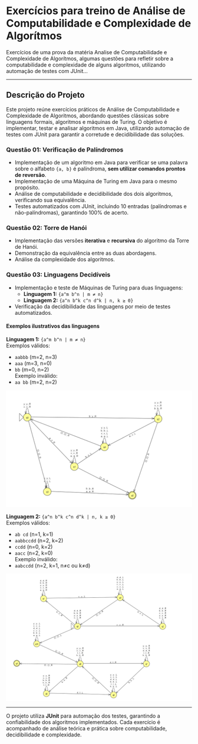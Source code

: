 # Exercícios para treino de Análise de Computabilidade e Complexidade de Algorítmos
Exercícios  de uma prova da matéria Analise de Computabilidade e Complexidade de Algorítmos, algumas questões para refletir sobre a computabilidade e complexidade de alguns algoritmos, utilizando automação de testes com JUnit...

---

## Descrição do Projeto

Este projeto reúne exercícios práticos de Análise de Computabilidade e Complexidade de Algoritmos, abordando questões clássicas sobre linguagens formais, algoritmos e máquinas de Turing. O objetivo é implementar, testar e analisar algoritmos em Java, utilizando automação de testes com JUnit para garantir a corretude e decidibilidade das soluções.

### Questão 01: Verificação de Palíndromos

- Implementação de um algoritmo em Java para verificar se uma palavra sobre o alfabeto `{a, b}` é palíndroma, **sem utilizar comandos prontos de reversão**.
- Implementação de uma Máquina de Turing em Java para o mesmo propósito.
- Análise de computabilidade e decidibilidade dos dois algoritmos, verificando sua equivalência.
- Testes automatizados com JUnit, incluindo 10 entradas (palíndromas e não-palíndromas), garantindo 100% de acerto.

### Questão 02: Torre de Hanói

- Implementação das versões **iterativa** e **recursiva** do algoritmo da Torre de Hanói.
- Demonstração da equivalência entre as duas abordagens.
- Análise da complexidade dos algoritmos.

### Questão 03: Linguagens Decidíveis

- Implementação e teste de Máquinas de Turing para duas linguagens:
  - **Linguagem 1:** `{a^m b^n | m ≠ n}`
  - **Linguagem 2:** `{a^n b^k c^n d^k | n, k ≥ 0}`
- Verificação da decidibilidade das linguagens por meio de testes automatizados.

#### Exemplos ilustrativos das linguagens

**Linguagem 1:** `{a^m b^n | m ≠ n}`  
Exemplos válidos:  
- `aabbb` (m=2, n=3)  
- `aaa` (m=3, n=0)  
- `bb` (m=0, n=2)  
Exemplo inválido:  
- `aa bb` (m=2, n=2)

![Exemplo Linguagem 1](linguagem1.png)

**Linguagem 2:** `{a^n b^k c^n d^k | n, k ≥ 0}`  
Exemplos válidos:  
- `ab cd` (n=1, k=1)  
- `aabbccdd` (n=2, k=2)  
- `ccdd` (n=0, k=2)  
- `aacc` (n=2, k=0)  
Exemplo inválido:  
- `aabccdd` (n=2, k=1, n≠c ou k≠d)

![Exemplo Linguagem 2](linguagem2.png)

---

O projeto utiliza **JUnit** para automação dos testes, garantindo a confiabilidade dos algoritmos implementados. Cada exercício é acompanhado de análise teórica e prática sobre computabilidade, decidibilidade e complexidade.